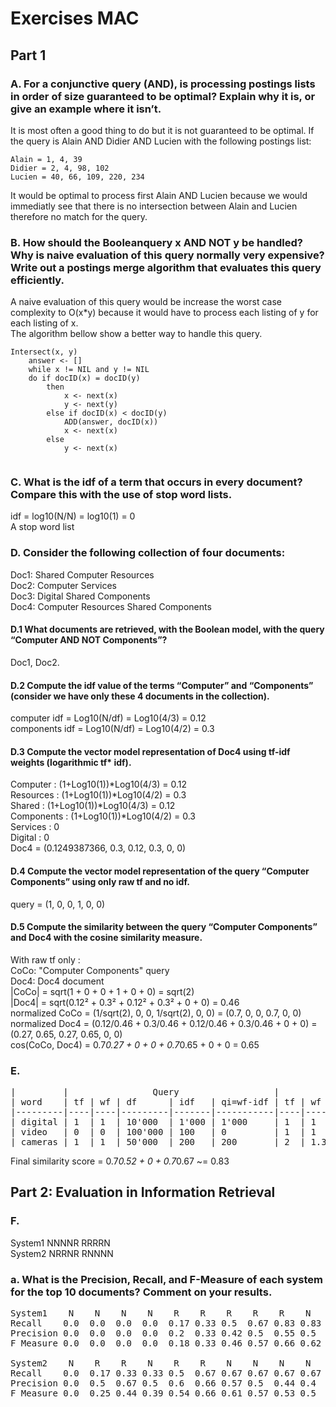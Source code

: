 # Exercises MAC
## Part 1
### A. For a conjunctive query (AND), is processing postings lists in order of size guaranteed to be optimal? Explain why it is, or give an example where it isn’t.
It is most often a good thing to do but it is not guaranteed to be optimal. If the query is Alain AND Didier AND Lucien with the following postings list:
```
Alain = 1, 4, 39
Didier = 2, 4, 98, 102
Lucien = 40, 66, 109, 220, 234
```
It would be optimal to process first Alain AND Lucien because we would immediatly see that there is no intersection between Alain and Lucien therefore no match for the query.
### B. How should the Booleanquery x AND NOT y be handled? Why is naive evaluation of this query normally very expensive? Write out a postings merge algorithm that evaluates this query efficiently.
A naive evaluation of this query would be increase the worst case complexity to O(x*y) because it would have to process each listing of y for each listing of x.  
The algorithm bellow show a better way to handle this query.  
```
Intersect(x, y)
    answer <- []
    while x != NIL and y != NIL
    do if docID(x) = docID(y)
        then 
            x <- next(x)
            y <- next(y)
        else if docID(x) < docID(y)
            ADD(answer, docID(x))
            x <- next(x)
        else 
            y <- next(x)
            
```
### C. What is the idf of a term that occurs in every document? Compare this with the use of stop word lists.
idf = log10(N/N) = log10(1) = 0  
A stop word list
### D. Consider the following collection of four documents:  
Doc1: Shared Computer Resources  
Doc2: Computer Services  
Doc3: Digital Shared Components  
Doc4: Computer Resources Shared Components
#### D.1 What documents are retrieved, with the Boolean model, with the query “Computer AND NOT Components”?
Doc1, Doc2.
#### D.2 Compute the idf value of the terms “Computer” and “Components” (consider we have only these 4 documents in the collection).
computer idf = Log10(N/df) = Log10(4/3) = 0.12  
components idf = Log10(N/df) = Log10(4/2) = 0.3  
#### D.3 Compute the vector model representation of Doc4 using tf-idf weights (logarithmic tf* idf).
Computer : (1+Log10(1))*Log10(4/3) = 0.12  
Resources : (1+Log10(1))*Log10(4/2) = 0.3  
Shared : (1+Log10(1))*Log10(4/3) = 0.12  
Components : (1+Log10(1))*Log10(4/2) = 0.3  
Services : 0  
Digital : 0  
Doc4 = (0.1249387366, 0.3, 0.12, 0.3, 0, 0)
#### D.4 Compute the vector model representation of the query “Computer Components” using only raw tf and no idf.
query = (1, 0, 0, 1, 0, 0)
#### D.5 Compute the similarity between the query “Computer Components” and Doc4 with the cosine similarity measure.
With raw tf only :  
CoCo: "Computer Components" query  
Doc4: Doc4 document  
|CoCo| = sqrt(1 + 0 + 0 + 1 + 0 + 0) = sqrt(2)  
|Doc4| = sqrt(0.12² + 0.3² + 0.12² + 0.3² + 0 + 0) = 0.46  
normalized CoCo = (1/sqrt(2), 0, 0, 1/sqrt(2), 0, 0) = (0.7, 0, 0, 0.7, 0, 0)  
normalized Doc4 = (0.12/0.46 + 0.3/0.46 + 0.12/0.46 + 0.3/0.46 + 0 + 0) = (0.27, 0.65, 0.27, 0.65, 0, 0)  
cos(CoCo, Doc4) = 0.7*0.27 + 0 + 0 + 0.7*0.65 + 0 + 0 = 0.65  

### E. 
<pre>
|         |                Query                  |               Document              |  
| word    | tf | wf | df      | idf   | qi=wf-idf | tf | wf  | di=normalized wf | qi*di |  
|---------|----|----|---------|-------|-----------|----|-----|------------------|-------|  
| digital | 1  | 1  | 10'000  | 1'000 | 1'000     | 1  | 1   | 1/1.92           | 520   |  
| video   | 0  | 0  | 100'000 | 100   | 0         | 1  | 1   | 1/1.92           | 520   |  
| cameras | 1  | 1  | 50'000  | 200   | 200       | 2  | 1.3 | 1.3/1.92         | 670   |  
</pre>
  
Final similarity score = 0.7*0.52 + 0 + 0.7*0.67 ~= 0.83

## Part 2: Evaluation in Information Retrieval
### F. 
System1 NNNNR RRRRN  
System2 NRRNR RNNNN  
### a. What is the Precision, Recall, and F-Measure of each system for the top 10 documents? Comment on your results.  
<pre>
System1    N    N    N    N    R    R    R    R    R    N
Recall    0.0  0.0  0.0  0.0  0.17 0.33 0.5  0.67 0.83 0.83  
Precision 0.0  0.0  0.0  0.0  0.2  0.33 0.42 0.5  0.55 0.5  
F Measure 0.0  0.0  0.0  0.0  0.18 0.33 0.46 0.57 0.66 0.62  
  
System2    N    R    R    N    R    R    N    N    N    N
Recall    0.0  0.17 0.33 0.33 0.5  0.67 0.67 0.67 0.67 0.67  
Precision 0.0  0.5  0.67 0.5  0.6  0.66 0.57 0.5  0.44 0.4  
F Measure 0.0  0.25	0.44 0.39 0.54 0.66 0.61 0.57 0.53 0.5  
</pre>

